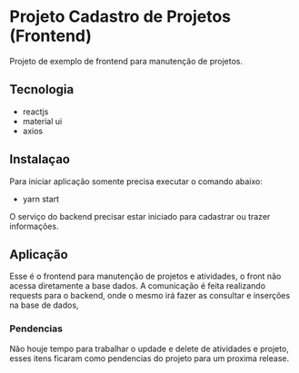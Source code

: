 # Projeto Cadastro de Projetos (Frontend)
Projeto de exemplo de frontend para manutenção de projetos.
## Tecnologia
* reactjs
* material ui
* axios

## Instalaçao
Para iniciar aplicação somente precisa executar o comando abaixo:
* yarn start

O serviço do backend precisar estar iniciado para cadastrar ou trazer informações.
## Aplicação
Esse é o frontend para manutenção de projetos e atividades, o front não acessa diretamente a base dados. A comunicação é feita realizando requests para o backend, onde o mesmo irá fazer as consultar e inserções na base de dados,
### Pendencias
Não houje tempo para trabalhar o updade e delete de atividades e projeto, esses itens ficaram como pendencias do projeto para um proxima release.
   